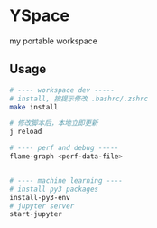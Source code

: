 # YSpace

my portable workspace

## Usage

```bash
# ---- workspace dev -----
# install, 按提示修改 .bashrc/.zshrc
make install

# 修改脚本后，本地立即更新
j reload

# ---- perf and debug -----
flame-graph <perf-data-file>


# ---- machine learning ----
# install py3 packages
install-py3-env
# jupyter server
start-jupyter
```
